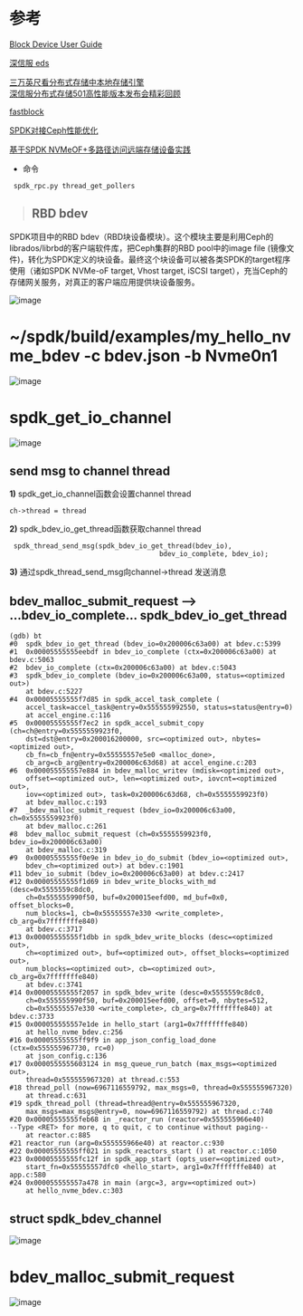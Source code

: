 
# 参考

[Block Device User Guide](https://spdk.io/doc/bdev.html)

[深信服 eds](https://www.sangfor.com.cn/video/09a754d7822049bdab5385ca2aadcc2d)

[三万英尺看分布式存储中本地存储引擎 ](https://www.modb.pro/db/25573)   
[深信服分布式存储501高性能版本发布会精彩回顾](https://www.sangfor.com.cn/event-center/eds501webinar)   

[fastblock](https://github.com/openeuler-mirror/fastblock)  

[SPDK对接Ceph性能优化](https://www.cnblogs.com/developer-tianyiyun/articles/16339003.html)


[基于SPDK NVMeOF+多路径访问远端存储设备实践](https://www.ctyun.cn/developer/article/423734886105157)  

+  命令
```
 spdk_rpc.py thread_get_pollers
```

> ## RBD bdev


SPDK项目中的RBD bdev（RBD块设备模块）。这个模块主要是利用Ceph的librados/librbd的客户端软件库，把Ceph集群的RBD pool中的image file (镜像文件)，转化为SPDK定义的块设备。最终这个块设备可以被各类SPDK的target程序使用（诸如SPDK NVMe-oF target, Vhost target, iSCSI target），充当Ceph的存储网关服务，对真正的客户端应用提供块设备服务。



![image](../../pic/bdev1.webp)

#   ~/spdk/build/examples/my_hello_nvme_bdev -c bdev.json  -b Nvme0n1
![image](../../pic/bdev.png)

# spdk_get_io_channel 

![image](../../pic/chan2.png)

## send msg to channel thread 
**1)** spdk_get_io_channel函数会设置channel thread  
```
ch->thread = thread  
```
**2)** spdk_bdev_io_get_thread函数获取channel thread  
```
 spdk_thread_send_msg(spdk_bdev_io_get_thread(bdev_io),
                                     bdev_io_complete, bdev_io);   
```
**3)** 通过spdk_thread_send_msg向channel->thread  发送消息

##  bdev_malloc_submit_request  --> ...bdev_io_complete...  spdk_bdev_io_get_thread
```
(gdb) bt
#0  spdk_bdev_io_get_thread (bdev_io=0x200006c63a00) at bdev.c:5399
#1  0x00005555555eebdf in bdev_io_complete (ctx=0x200006c63a00) at bdev.c:5063
#2  bdev_io_complete (ctx=0x200006c63a00) at bdev.c:5043
#3  spdk_bdev_io_complete (bdev_io=0x200006c63a00, status=<optimized out>)
    at bdev.c:5227
#4  0x00005555555f7d85 in spdk_accel_task_complete (
    accel_task=accel_task@entry=0x555555992550, status=status@entry=0)
    at accel_engine.c:116
#5  0x00005555555f7ec2 in spdk_accel_submit_copy (ch=ch@entry=0x5555559923f0, 
    dst=dst@entry=0x200016200000, src=<optimized out>, nbytes=<optimized out>, 
    cb_fn=cb_fn@entry=0x55555557e5e0 <malloc_done>, 
    cb_arg=cb_arg@entry=0x200006c63d68) at accel_engine.c:203
#6  0x000055555557e884 in bdev_malloc_writev (mdisk=<optimized out>, 
    offset=<optimized out>, len=<optimized out>, iovcnt=<optimized out>, 
    iov=<optimized out>, task=0x200006c63d68, ch=0x5555559923f0)
    at bdev_malloc.c:193
#7  _bdev_malloc_submit_request (bdev_io=0x200006c63a00, ch=0x5555559923f0)
    at bdev_malloc.c:261
#8  bdev_malloc_submit_request (ch=0x5555559923f0, bdev_io=0x200006c63a00)
    at bdev_malloc.c:319
#9  0x00005555555f0e9e in bdev_io_do_submit (bdev_io=<optimized out>, 
    bdev_ch=<optimized out>) at bdev.c:1901
#11 bdev_io_submit (bdev_io=0x200006c63a00) at bdev.c:2417
#12 0x00005555555f1d69 in bdev_write_blocks_with_md (desc=0x5555559c8dc0, 
    ch=0x555555990f50, buf=0x200015eefd00, md_buf=0x0, offset_blocks=0, 
    num_blocks=1, cb=0x55555557e330 <write_complete>, cb_arg=0x7fffffffe840)
    at bdev.c:3717
#13 0x00005555555f1dbb in spdk_bdev_write_blocks (desc=<optimized out>, 
    ch=<optimized out>, buf=<optimized out>, offset_blocks=<optimized out>, 
    num_blocks=<optimized out>, cb=<optimized out>, cb_arg=0x7fffffffe840)
    at bdev.c:3741
#14 0x00005555555f2057 in spdk_bdev_write (desc=0x5555559c8dc0, 
    ch=0x555555990f50, buf=0x200015eefd00, offset=0, nbytes=512, 
    cb=0x55555557e330 <write_complete>, cb_arg=0x7fffffffe840) at bdev.c:3733
#15 0x000055555557e1de in hello_start (arg1=0x7fffffffe840)
    at hello_nvme_bdev.c:256
#16 0x00005555555ff9f9 in app_json_config_load_done (ctx=0x555555967730, rc=0)
    at json_config.c:136
#17 0x0000555555603124 in msg_queue_run_batch (max_msgs=<optimized out>, 
    thread=0x555555967320) at thread.c:553
#18 thread_poll (now=6967116559792, max_msgs=0, thread=0x555555967320)
    at thread.c:631
#19 spdk_thread_poll (thread=thread@entry=0x555555967320, 
    max_msgs=max_msgs@entry=0, now=6967116559792) at thread.c:740
#20 0x00005555555feb68 in _reactor_run (reactor=0x555555966e40)
--Type <RET> for more, q to quit, c to continue without paging--
    at reactor.c:885
#21 reactor_run (arg=0x555555966e40) at reactor.c:930
#22 0x00005555555ff021 in spdk_reactors_start () at reactor.c:1050
#23 0x00005555555fc12f in spdk_app_start (opts_user=<optimized out>, 
    start_fn=0x55555557dfc0 <hello_start>, arg1=0x7fffffffe840) at app.c:580
#24 0x000055555557a478 in main (argc=3, argv=<optimized out>)
    at hello_nvme_bdev.c:303
```

##  struct spdk_bdev_channel

![image](../../pic/chan.png)


# bdev_malloc_submit_request 


![image](../../pic/request.png)